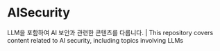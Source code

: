 # AISecurity
LLM을 포함하여 AI 보안과 관련한 콘텐츠를 다룹니다. | This repository covers content related to AI security, including topics involving LLMs
